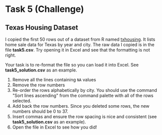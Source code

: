 # Task 5 (Challenge)

## Texas Housing Dataset
I copied the first 50 rows out of a dataset from R named [txhousing](https://ggplot2.tidyverse.org/reference/txhousing.html). It lists home sale data for Texas by year and city. The raw data I copied is in the file **task5.csv**. Try opening it in Excel and see that the formatting is not right.

Your task is to re-format the file so you can load it into Excel. See **task5_solution.csv** as an example.

1. Remove all the lines containing `NA` values
2. Remove the row numbers
3. Re-order the rows alphabetically by city. You should use the command "Sort lines ascending" from the command palette with all of the rows selected.
4. Add back the row numbers. Since you deleted some rows, the new numbers should be 0 to 37.
5. Insert commas and ensure the row spacing is nice and consistent (see **task5_solution.csv** as an example).
6. Open the file in Excel to see how you did!